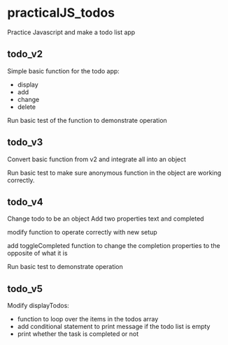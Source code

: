 # practicalJS_todos
Practice Javascript and make a todo list app

## todo_v2

Simple basic function for the todo app:
- display
- add
- change
- delete

Run basic test of the function to demonstrate operation

## todo_v3

Convert basic function from v2 and integrate all into an object

Run basic test to make sure anonymous function in the object are working correctly.

## todo_v4

Change todo to be an object
Add two properties text and completed

modify function to operate correctly with new setup

add toggleCompleted function to change the completion properties to the opposite of what it is

Run basic test to demonstrate operation

## todo_v5

Modify displayTodos:
- function to loop over the items in the todos array
- add conditional statement to print message if the todo list is empty
- print whether the task is completed or not